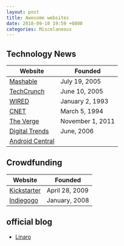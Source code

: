 ```yaml
---
layout: post
title: Awesome websites
date: 2018-09-10 19:59 +0800
categories: Miscelaneous
---
```


## Technology News

| Website                                           | Founded          |
| ------------------------------------------------- | ---------------- |
| [Mashable](https://mashable.com)                  | July 19, 2005    |
| [TechCrunch](https://techcrunch.com)              | June 10, 2005    |
| [WIRED](https://www.wired.com)                    | January 2, 1993  |
| [CNET](https://www.cnet.com)                      | March 5, 1994    |
| [The Verge](https://www.theverge.com)             | November 1, 2011 |
| [Digital Trends](https://www.digitaltrends.com)   | June, 2006       |
| [Android Central](https://www.androidcentral.com) |                  |

## Crowdfunding

| Website                                    | Founded         |
| ------------------------------------------ | --------------- |
| [Kickstarter](https://www.kickstarter.com) | April 28, 2009  |
| [Indiegogo](https://www.indiegogo.com)     | January, 2008   |


## official blog

- [Linaro](https://www.linaro.org/blog)
